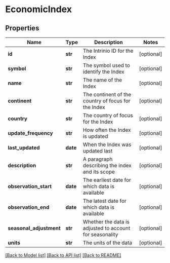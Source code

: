 # EconomicIndex

## Properties
Name | Type | Description | Notes
------------ | ------------- | ------------- | -------------
**id** | **str** | The Intrinio ID for the Index | [optional] 
**symbol** | **str** | The symbol used to identify the Index | [optional] 
**name** | **str** | The name of the Index | [optional] 
**continent** | **str** | The continent of the country of focus for the Index | [optional] 
**country** | **str** | The country of focus for the Index | [optional] 
**update_frequency** | **str** | How often the Index is updated | [optional] 
**last_updated** | **date** | When the Index was updated last | [optional] 
**description** | **str** | A paragraph describing the index and its scope | [optional] 
**observation_start** | **date** | The earliest date for which data is available | [optional] 
**observation_end** | **date** | The latest date for which data is available | [optional] 
**seasonal_adjustment** | **str** | Whether the data is adjusted to account for seasonality | [optional] 
**units** | **str** | The units of the data | [optional] 

[[Back to Model list]](../README.md#documentation-for-models) [[Back to API list]](../README.md#documentation-for-api-endpoints) [[Back to README]](../README.md)


